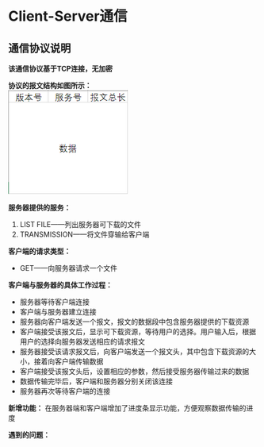 # Client-Server通信
## 通信协议说明

**该通信协议基于TCP连接，无加密**

**协议的报文结构如图所示：**  
![](https://raw.githubusercontent.com/JairZhu/Computer-Network/master/Client-Server/%E6%8A%A5%E6%96%87%E6%A0%BC%E5%BC%8F.PNG)  
  

**服务器提供的服务：**  
1. LIST FILE——列出服务器可下载的文件  
2. TRANSMISSION——将文件穿输给客户端  
  
**客户端的请求类型：**  
- GET——向服务器请求一个文件  

**客户端与服务器的具体工作过程：**  
- 服务器等待客户端连接 
- 客户端与服务器建立连接
- 服务器向客户端发送一个报文，报文的数据段中包含服务器提供的下载资源
- 客户端接受该报文后，显示可下载资源，等待用户的选择。用户输入后，根据用户的选择向服务器发送相应的请求报文
- 服务器接受该请求报文后，向客户端发送一个报文头，其中包含下载资源的大小，接着向客户端传输数据
- 客户端接受该报文头后，设置相应的参数，然后接受服务器传输过来的数据
- 数据传输完毕后，客户端和服务器分别关闭该连接
- 服务器再次等待客户端的连接  

**新增功能：**  在服务器端和客户端增加了进度条显示功能，方便观察数据传输的进度

**遇到的问题：**